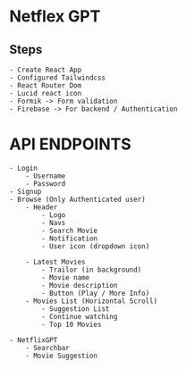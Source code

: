# Netflex GPT

## Steps

    - Create React App
    - Configured Tailwindcss
    - React Router Dom
    - Lucid react icon
    - Formik -> Form validation
    - Firebase -> For backend / Authentication

# API ENDPOINTS

    - Login
        - Username
        - Password
    - Signup
    - Browse (Only Authenticated user)
        - Header
            - Logo
            - Navs
            - Search Movie
            - Notification
            - User icon (dropdown icon)

        - Latest Movies
            - Trailor (in background)
            - Movie name
            - Movie description
            - Button (Play / More Info)
        - Movies List (Horizontal Scroll)
            - Suggestion List
            - Continue watching
            - Top 10 Movies

    - NetflixGPT
        - Searchbar
        - Movie Suggestion

